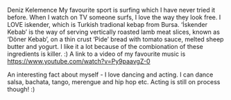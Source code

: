 Deniz Kelemence
My favourite sport is surfing which I have never tried it before. When I watch on TV someone surfs, I love the way they look free.
I LOVE iskender, which is Turkish tradional kebap from Bursa. ‘İskender Kebab’ is the way of serving vertically roasted lamb meat slices, known as ‘Döner Kebab’, on a thin crust ‘Pide’ bread with tomato sauce, melted sheep butter and yogurt. I like it a lot because of the combionation of these ingredients is killer. :)
A link to a video of my favourite music is https://www.youtube.com/watch?v=Py9paavgZ-0

An interesting fact about myself - I love dancing and acting. I can dance salsa, bachata, tango, merengue and hip hop etc. Acting is still on process though! :)
